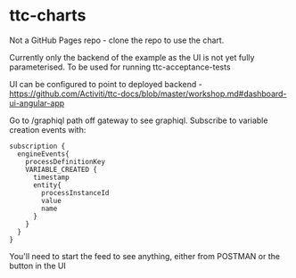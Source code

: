 # ttc-charts

Not a GitHub Pages repo - clone the repo to use the chart.

Currently only the backend of the example as the UI is not yet fully parameterised. To be used for running ttc-acceptance-tests

UI can be configured to point to deployed backend - https://github.com/Activiti/ttc-docs/blob/master/workshop.md#dashboard-ui-angular-app

Go to /graphiql path off gateway to see graphiql. Subscribe to variable creation events with:

```
subscription {
  engineEvents{
    processDefinitionKey
    VARIABLE_CREATED {
      timestamp
      entity{
        processInstanceId
        value
        name
      }
    }
  }
}
```

You'll need to start the feed to see anything, either from POSTMAN or the button in the UI